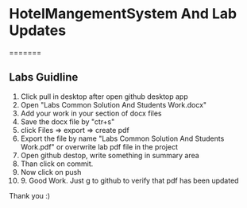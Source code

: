<h1>HotelMangementSystem And Lab Updates</h1>

=======
<h2>Labs Guidline</h2>
 <ol>
  <li>
 Click pull in desktop after open github desktop app</li>
  <li>Open "Labs Common Solution And Students Work.docx" 
</li>
  <li>Add your work in your section of docx files
</li>
    <li>Save the docx file by "ctr+s"</li>
  <li> click Files => export => create pdf</li>
  <li>Export the file by name "Labs Common Solution And Students Work.pdf" or overwrite lab pdf file in the project
</li>
    <li>Open github destop, write something in summary area</li>
  <li>Than click on commit.</li>
    <li>Now click on push</li>
  <li>9. Good Work. Just g to github to verify that pdf has been updated</li>
</ol> 

Thank you :)

